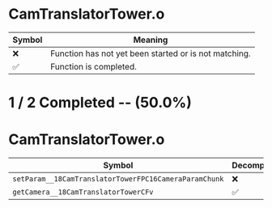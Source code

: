 # CamTranslatorTower.o
| Symbol | Meaning 
| ------------- | ------------- 
| :x: | Function has not yet been started or is not matching. 
| :white_check_mark: | Function is completed. 


# 1 / 2 Completed -- (50.0%)
# CamTranslatorTower.o
| Symbol | Decompiled? |
| ------------- | ------------- |
| `setParam__18CamTranslatorTowerFPC16CameraParamChunk` | :x: |
| `getCamera__18CamTranslatorTowerCFv` | :white_check_mark: |
